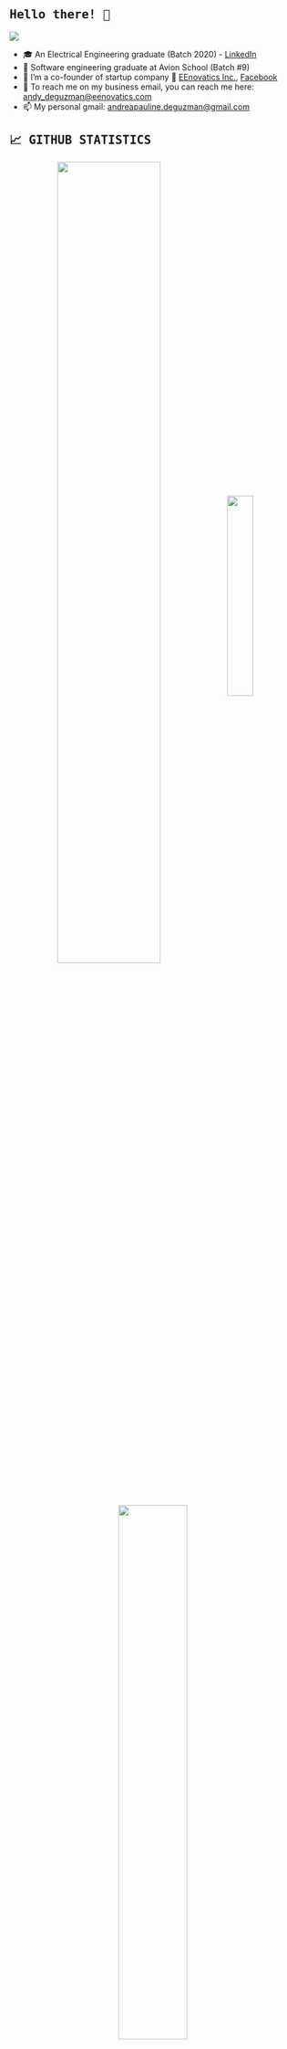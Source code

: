 [//]: # "IMG SHIELDS FROM: https://github.com/alexandresanlim/Badges4-README.md-Profile"

<h2><samp>Hello there! 👋</samp></h2>

![](https://visitor-badge.laobi.icu/badge?page_id=mumble-07.visitor-badge)

- 🎓 An Electrical Engineering graduate (Batch 2020) - [LinkedIn](https://www.linkedin.com/in/andrea-pauline/)
- 🔭 Software engineering graduate at Avion School (Batch #9)
- 🌱 I’m a co-founder of startup company 🚀 [EEnovatics Inc.](http://eenovatics.com/), [Facebook](https://www.facebook.com/EEnovatics)
- 💬 To reach me on my business email, you can reach me here: andy_deguzman@eenovatics.com
- 📫 My personal gmail: andreapauline.deguzman@gmail.com

<h2><samp>📈 GITHUB STATISTICS</samp></h2>

<p align="center">
  <img width="60%" heigth="100%" style="display:inline" align="center" src="https://github-readme-stats.vercel.app/api/?username=mumble-07&count_private=true&theme=tokyonight&showicons=true" />
  <img width="30%" heigth="60%" style="display:inline" align="center" src="https://github-readme-stats.vercel.app/api/top-langs/?username=mumble-07&langs_count=5&theme=tokyonight" />
</p>

<p align="center">
  <img width="49%" heigth="100%" style="display:inline" align="center" src="https://github-readme-streak-stats.herokuapp.com/?user=mumble-07" />
</p>

<h2><samp>💪 MOST USED LANGUAGES</samp></h2>

<p style="padding: 0px 20px">
  <img src="https://img.shields.io/badge/javascript-%23F7DF1E.svg?&style=for-the-badge&logo=javascript&logoColor=black">
  <img src="https://img.shields.io/badge/Ruby%20-C21325?logo=ruby&logoColor=white&style=for-the-badge" />
  <img src="https://img.shields.io/badge/rails%20-%23FF2D20.svg?&style=for-the-badge&logo=ruby-on-rails&logoColor=white">
  <img src="https://img.shields.io/badge/Python-3776AB?style=for-the-badge&logo=python&logoColor=white">
</p>

<h2><samp>🎨 FRONTEND TECHNOLOGIES</samp></h2>
###

<p style="padding: 0px 20px">
  <img src = "https://img.shields.io/badge/HTML5-E34F26?style=for-the-badge&logo=html5&logoColor=white"> 
  <img src = "https://img.shields.io/badge/css-%23239120.svg?&style=for-the-badge&logo=css3&logoColor=white">
  <img src="https://img.shields.io/badge/sass%20-%23CC6699.svg?&style=for-the-badge&logo=sass&logoColor=white">
  <img src="https://img.shields.io/badge/bootstrap%20-%23563D7C.svg?&style=for-the-badge&logo=bootstrap&logoColor=white">
<p>

<h2><samp>💻 BACKEND TECHNOLOGIES</samp></h2>

<p style="padding: 0px 20px">
  <img src="https://img.shields.io/badge/Ruby%20-C21325?logo=ruby&logoColor=white&style=for-the-badge" />
  <img src="https://img.shields.io/badge/rails%20-%23FF2D20.svg?&style=for-the-badge&logo=ruby-on-rails&logoColor=white"> 
<p>

<h2><samp>🔧 DEVELOPMENT TOOLS</samp></h2>

<p style="padding: 0px 20px">
  <img src="https://img.shields.io/badge/Git%20-F05032?logo=git&logoColor=white&style=for-the-badge" />
  <img src="https://img.shields.io/badge/github-%23100000.svg?&style=for-the-badge&logo=github&logoColor=white">
  <img src="https://img.shields.io/badge/Postman%20-FF6C37?logo=postman&logoColor=white&style=for-the-badge" />
<p>

<h2><samp>🔧 PROTOTYPING PLATFORMS</samp></h2>

<p style="padding: 0px 20px">
  <img src="https://img.shields.io/badge/Raspberry%20Pi-A22846?style=for-the-badge&logo=Raspberry%20Pi&logoColor=white" />
<p>

<h2><samp>🎨 DESIGN</samp></h2>

<p style="padding: 0px 20px">
  <img src="https://img.shields.io/badge/Figma-F24E1E?style=for-the-badge&logo=figma&logoColor=white" />
  <img src="https://img.shields.io/badge/Adobe%20Illustrator-FF9A00?style=for-the-badge&logo=adobe%20illustrator&logoColor=white" />
  <img src="https://img.shields.io/badge/Canva-%2300C4CC.svg?&style=for-the-badge&logo=Canva&logoColor=white" />
<p>
